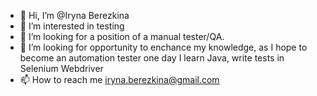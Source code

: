 - 👋 Hi, I’m @Iryna Berezkina
- 👀 I’m interested in testing
- 🌱 I’m looking for a position of a manual tester/QA.
- 💞️ I’m looking for opportunity to enchance my knowledge, as I hope to become an automation tester one day I learn Java, write tests in Selenium Webdriver  
- 📫 How to reach me iryna.berezkina@gmail.com


